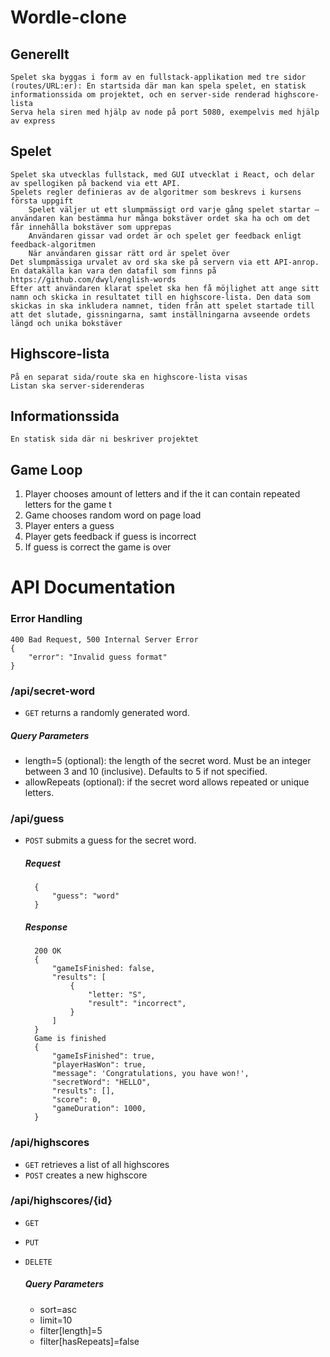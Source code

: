 # Wordle-clone

## Generellt

    Spelet ska byggas i form av en fullstack-applikation med tre sidor (routes/URL:er): En startsida där man kan spela spelet, en statisk informationssida om projektet, och en server-side renderad highscore-lista
    Serva hela siren med hjälp av node på port 5080, exempelvis med hjälp av express

## Spelet

    Spelet ska utvecklas fullstack, med GUI utvecklat i React, och delar av spellogiken på backend via ett API.
    Spelets regler definieras av de algoritmer som beskrevs i kursens första uppgift
        Spelet väljer ut ett slumpmässigt ord varje gång spelet startar – användaren kan bestämma hur många bokstäver ordet ska ha och om det får innehålla bokstäver som upprepas
        Användaren gissar vad ordet är och spelet ger feedback enligt feedback-algoritmen
        När användaren gissar rätt ord är spelet över
    Det slumpmässiga urvalet av ord ska ske på servern via ett API-anrop. En datakälla kan vara den datafil som finns på https://github.com/dwyl/english-words
    Efter att användaren klarat spelet ska hen få möjlighet att ange sitt namn och skicka in resultatet till en highscore-lista. Den data som skickas in ska inkludera namnet, tiden från att spelet startade till att det slutade, gissningarna, samt inställningarna avseende ordets längd och unika bokstäver

## Highscore-lista

    På en separat sida/route ska en highscore-lista visas
    Listan ska server-siderenderas

## Informationssida

    En statisk sida där ni beskriver projektet

## Game Loop
1. Player chooses amount of letters and if the it can contain repeated letters for the game t 
2. Game chooses random word on page load
3. Player enters a guess
4. Player gets feedback if guess is incorrect
5. If guess is correct the game is over


# API Documentation

### Error Handling
    400 Bad Request, 500 Internal Server Error
    {
        "error": "Invalid guess format"
    }    

### /api/secret-word
* ```GET``` returns a randomly generated word.

##### Query Parameters
* length=5 (optional): the length of the secret word. Must be an integer between 3 and 10 (inclusive). Defaults to 5 if not specified.
* allowRepeats (optional): if the secret word allows repeated or unique letters.

### /api/guess
* ```POST``` submits a guess for the secret word.

    ##### Request
        {
            "guess": "word"
        }    
    ##### Response
        200 OK 
        {
            "gameIsFinished: false,
            "results": [
                { 
                    "letter: "S", 
                    "result": "incorrect",
                }
            ]
        }    
        Game is finished
        {
            "gameIsFinished": true, 
            "playerHasWon": true, 
            "message": 'Congratulations, you have won!',
            "secretWord": "HELLO",
            "results": [],
            "score": 0,
            "gameDuration": 1000,
        }

### /api/highscores
* ```GET``` retrieves a list of all highscores
* ```POST``` creates a new highscore


### /api/highscores/{id}
* ```GET``` 
* ```PUT``` 
* ```DELETE``` 

    ##### Query Parameters
    * sort=asc
    * limit=10
    * filter[length]=5
    * filter[hasRepeats]=false

